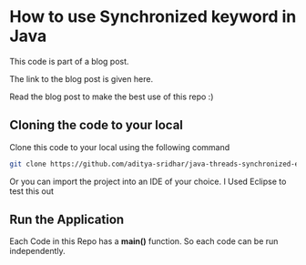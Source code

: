 # How to use Synchronized keyword in Java

This code is part of a blog post.

The link to the blog post is given here.

Read the blog post to make the best use of this repo :)


## Cloning the code to your local

Clone this code to your local using the following command

```bash
git clone https://github.com/aditya-sridhar/java-threads-synchronized-example.git
```

Or you can import the project into an IDE of your choice. I Used Eclipse to test this out

## Run the Application

Each Code in this Repo has a **main()** function. So each code can be run independently.